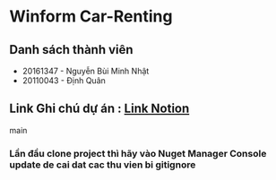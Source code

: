 # Winform Car-Renting

## Danh sách thành viên 
- 20161347 - Nguyễn Bùi Minh Nhật
- 20110043 - Định Quân

## Link Ghi chú dự án : [Link Notion](https://javier1234559.notion.site/Renting-Car-51792ef8926649058890b75f710f9b03)

main

### Lần đầu clone project thì hãy vào Nuget Manager Console update de cai dat cac thu vien bi gitignore

